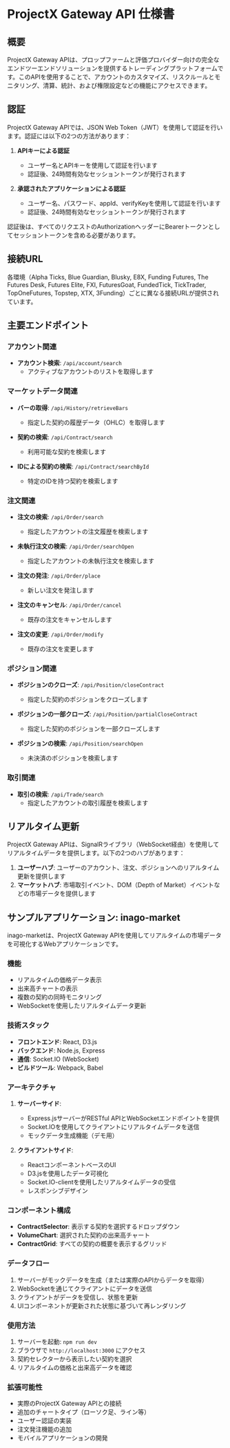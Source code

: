 # ProjectX Gateway API 仕様書

## 概要

ProjectX Gateway APIは、プロップファームと評価プロバイダー向けの完全なエンドツーエンドソリューションを提供するトレーディングプラットフォームです。このAPIを使用することで、アカウントのカスタマイズ、リスクルールとモニタリング、清算、統計、および権限設定などの機能にアクセスできます。

## 認証

ProjectX Gateway APIでは、JSON Web Token（JWT）を使用して認証を行います。認証には以下の2つの方法があります：

1. **APIキーによる認証**
   - ユーザー名とAPIキーを使用して認証を行います
   - 認証後、24時間有効なセッショントークンが発行されます

2. **承認されたアプリケーションによる認証**
   - ユーザー名、パスワード、appId、verifyKeyを使用して認証を行います
   - 認証後、24時間有効なセッショントークンが発行されます

認証後は、すべてのリクエストのAuthorizationヘッダーにBearerトークンとしてセッショントークンを含める必要があります。

## 接続URL

各環境（Alpha Ticks, Blue Guardian, Blusky, E8X, Funding Futures, The Futures Desk, Futures Elite, FXI, FuturesGoat, FundedTick, TickTrader, TopOneFutures, Topstep, XTX, 3Funding）ごとに異なる接続URLが提供されています。

## 主要エンドポイント

### アカウント関連

- **アカウント検索**: `/api/account/search`
  - アクティブなアカウントのリストを取得します

### マーケットデータ関連

- **バーの取得**: `/api/History/retrieveBars`
  - 指定した契約の履歴データ（OHLC）を取得します
  
- **契約の検索**: `/api/Contract/search`
  - 利用可能な契約を検索します
  
- **IDによる契約の検索**: `/api/Contract/searchById`
  - 特定のIDを持つ契約を検索します

### 注文関連

- **注文の検索**: `/api/Order/search`
  - 指定したアカウントの注文履歴を検索します
  
- **未執行注文の検索**: `/api/Order/searchOpen`
  - 指定したアカウントの未執行注文を検索します
  
- **注文の発注**: `/api/Order/place`
  - 新しい注文を発注します
  
- **注文のキャンセル**: `/api/Order/cancel`
  - 既存の注文をキャンセルします
  
- **注文の変更**: `/api/Order/modify`
  - 既存の注文を変更します

### ポジション関連

- **ポジションのクローズ**: `/api/Position/closeContract`
  - 指定した契約のポジションをクローズします
  
- **ポジションの一部クローズ**: `/api/Position/partialCloseContract`
  - 指定した契約のポジションを一部クローズします
  
- **ポジションの検索**: `/api/Position/searchOpen`
  - 未決済のポジションを検索します

### 取引関連

- **取引の検索**: `/api/Trade/search`
  - 指定したアカウントの取引履歴を検索します

## リアルタイム更新

ProjectX Gateway APIは、SignalRライブラリ（WebSocket経由）を使用してリアルタイムデータを提供します。以下の2つのハブがあります：

1. **ユーザーハブ**: ユーザーのアカウント、注文、ポジションへのリアルタイム更新を提供します
2. **マーケットハブ**: 市場取引イベント、DOM（Depth of Market）イベントなどの市場データを提供します

## サンプルアプリケーション: inago-market

inago-marketは、ProjectX Gateway APIを使用してリアルタイムの市場データを可視化するWebアプリケーションです。

### 機能

- リアルタイムの価格データ表示
- 出来高チャートの表示
- 複数の契約の同時モニタリング
- WebSocketを使用したリアルタイムデータ更新

### 技術スタック

- **フロントエンド**: React, D3.js
- **バックエンド**: Node.js, Express
- **通信**: Socket.IO (WebSocket)
- **ビルドツール**: Webpack, Babel

### アーキテクチャ

1. **サーバーサイド**:
   - Express.jsサーバーがRESTful APIとWebSocketエンドポイントを提供
   - Socket.IOを使用してクライアントにリアルタイムデータを送信
   - モックデータ生成機能（デモ用）

2. **クライアントサイド**:
   - ReactコンポーネントベースのUI
   - D3.jsを使用したデータ可視化
   - Socket.IO-clientを使用したリアルタイムデータの受信
   - レスポンシブデザイン

### コンポーネント構成

- **ContractSelector**: 表示する契約を選択するドロップダウン
- **VolumeChart**: 選択された契約の出来高チャート
- **ContractGrid**: すべての契約の概要を表示するグリッド

### データフロー

1. サーバーがモックデータを生成（または実際のAPIからデータを取得）
2. WebSocketを通じてクライアントにデータを送信
3. クライアントがデータを受信し、状態を更新
4. UIコンポーネントが更新された状態に基づいて再レンダリング

### 使用方法

1. サーバーを起動: `npm run dev`
2. ブラウザで `http://localhost:3000` にアクセス
3. 契約セレクターから表示したい契約を選択
4. リアルタイムの価格と出来高データを確認

### 拡張可能性

- 実際のProjectX Gateway APIとの接続
- 追加のチャートタイプ（ローソク足、ライン等）
- ユーザー認証の実装
- 注文発注機能の追加
- モバイルアプリケーションの開発
